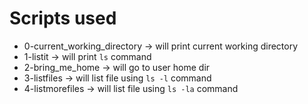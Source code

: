 # Scripts used

- 0-current_working_directory -> will print current working directory
- 1-listit -> will print `ls` command
- 2-bring_me_home -> will go to user home dir
- 3-listfiles -> will list file using `ls -l` command
- 4-listmorefiles -> will list file using `ls -la` command
